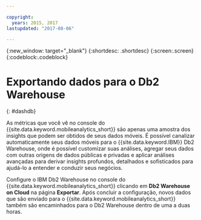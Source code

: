 ```yaml
---

copyright:
  years: 2015, 2017
lastupdated: "2017-08-06"

---
```

{:new_window: target="_blank"}
{:shortdesc: .shortdesc}
{:screen:.screen}
{:codeblock:.codeblock}

# Exportando dados para o Db2 Warehouse 
{: #dashdb}

As métricas que você vê no console do {{site.data.keyword.mobileanalytics_short}} são apenas uma amostra dos insights que podem ser obtidos de seus dados móveis. É possível canalizar automaticamente seus dados móveis para o {{site.data.keyword.IBM}} Db2 Warehouse, onde é  possível customizar suas análises, agregar seus dados com outras origens de dados públicas e privadas e aplicar análises  avançadas para derivar insights profundos, detalhados e sofisticados para ajudá-lo a entender e conduzir seus negócios.

Configure o IBM Db2 Warehouse no console do {{site.data.keyword.mobileanalytics_short}} clicando em **Db2 Warehouse on Cloud** na página **Exportar**. Após concluir a configuração, novos dados que são enviado para o {{site.data.keyword.mobileanalytics_short}} também são encaminhados para o Db2 Warehouse dentro de uma a duas horas. 

